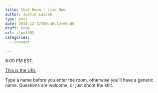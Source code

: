 ```yaml
---
title: Chat Room — Live Now
author: Justin Lascek
type: post
date: 2010-12-22T00:48:14+00:00
draft: true
url: /?p=3382
categories:
  - Content

---
```

8:00 PM EST.
  
[This is the URL][1]
  

  
Type a name before you enter the room, otherwise you&#8217;ll have a generic name. Questions are welcome, or just shoot the shit.

 [1]: http://widget.mibbit.com/?settings=d979218505a306cbee7d9302470fe159&server=irc.synirc.net&channel=%2370sbig
